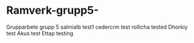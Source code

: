 # Ramverk-grupp5-
Grupparbete grupp 5
salmialb test1
cedercrm test
rollicha tested
Dhorkiy test
Akus test
Ettap testing